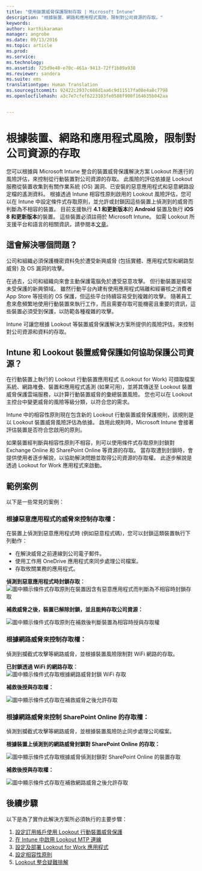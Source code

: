 ```yaml
---
title: "使用裝置威脅保護限制存取 | Microsoft Intune"
description: "根據裝置、網路和應用程式風險，限制對公司資源的存取。"
keywords: 
author: karthikaraman
manager: angrobe
ms.date: 09/13/2016
ms.topic: article
ms.prod: 
ms.service: 
ms.technology: 
ms.assetid: 725d9e40-e70c-461a-9413-72ff1b89a938
ms.reviewer: sandera
ms.suite: ems
translationtype: Human Translation
ms.sourcegitcommit: 92422c2937c608d1aa6c9d11517fa08e4a8c7798
ms.openlocfilehash: a3c7e7cfef6223103fe0588f900f164635b042aa


---
```


# 根據裝置、網路和應用程式風險，限制對公司資源的存取
您可以根據與 Microsoft Intune 整合的裝置威脅保護解決方案 Lookout 所進行的風險評估，來控制從行動裝置對公司資源的存取。 此風險的評估依據是 Lookout 服務從裝置收集到有關作業系統 (OS) 漏洞、已安裝的惡意應用程式和惡意網路設定檔的遙測資料。 根據透過 Intune 相容性原則啟用的 Lookout 風險評估，您可以在 Intune 中設定條件式存取原則，並允許或封鎖因這些裝置上偵測到的威脅而判斷為不相容的裝置。  目前支援執行 **4.1 和更新版本**的 **Android** 裝置及執行 **iOS 8 和更新版本**的裝置。 這些裝置必須註冊於 Microsoft Intune。  如需 Lookout 所支援平台和語言的相關資訊，請參閱本[文章](https://personal.support.lookout.com/hc/en-us/articles/114094140253)。
## 這會解決哪個問題？
公司和組織必須保護機密資料免於遭受新興威脅 (包括實體、應用程式型和網路型威脅) 及 OS 漏洞的攻擊。

在過去，公司和組織向來會主動保護電腦免於遭受惡意攻擊。 但行動裝置是經常未受保護的新興領域。 雖然行動平台內建有使用應用程式隔離和經審核之消費者 App Store 等技術的 OS 保護，但這些平台持續容易受到複雜的攻擊。 隨著員工愈來愈頻繁地使用行動裝置來執行工作，而且需要存取可能機密且重要的資訊，這些裝置必須受到保護，以防範各種複雜的攻擊。

Intune 可讓您根據 Lookout 等裝置威脅保護解決方案所提供的風險評估，來控制對公司資源和資料的存取。

## Intune 和 Lookout 裝置威脅保護如何協助保護公司資源？
在行動裝置上執行的 Lookout 行動裝置應用程式 (Lookout for Work) 可擷取檔案系統、網路堆疊、裝置和應用程式遙測 (如果可用)，並將其傳送至 Lookout 裝置威脅保護雲端服務，以計算行動裝置威脅的彙總裝置風險。 您也可以在 Lookout 主控台中變更威脅的風險等級分類，以符合您的需求。  

Intune 中的相容性原則現在包含新的 Lookout 行動裝置威脅保護規則，該規則是以 Lookout 裝置威脅風險評估為依據。 啟用此規則時，Microsoft Intune 會接著評估裝置是否符合您啟用的原則。

如果裝置經判斷與相容性原則不相容，則可以使用條件式存取原則封鎖對 Exchange Online 和 SharePoint Online 等資源的存取。 當存取遭到封鎖時，會提供使用者逐步解說，以協助解決問題並取得公司資源的存取權。 此逐步解說是透過 Lookout for Work 應用程式來啟動。

## 範例案例
以下是一些常見的案例：
### 根據惡意應用程式的威脅來控制存取權：
在裝置上偵測到惡意應用程式時 (例如惡意程式碼)，您可以封鎖這類裝置執行下列動作：
* 在解決威脅之前連線到公司電子郵件。
* 使用工作用 OneDrive 應用程式來同步處理公司檔案。
* 存取攸關業務的應用程式。

**偵測到惡意應用程式時封鎖存取︰**
![圖中顯示條件式存取原則在裝置因含有惡意應用程式而判斷為不相容時封鎖存取](../media/mtp/malicious-apps-blocked.png)

**補救威脅之後，裝置已解除封鎖，並且能夠存取公司資源：**

![圖中顯示條件式存取原則在補救後判斷裝置為相容時授與存取權](../media/mtp/malicious-apps-unblocked.png)
### 根據網路威脅來控制存取權：
偵測到攔截式攻擊等網路威脅，並根據裝置風險限制對 WiFi 網路的存取。

**已封鎖透過 WiFi 的網路存取︰**
![圖中顯示條件式存取根據網路威脅封鎖 WiFi 存取](../media/mtp/network-wifi-blocked.png)

**補救後授與存取權：**

![圖中顯示條件式存取在補救威脅之後允許存取](../media/mtp/network-wifi-unblocked.png)
### 根據網路威脅來控制 SharePoint Online 的存取權：

偵測到攔截式攻擊等網路威脅，並根據裝置風險防止同步處理公司檔案。

**根據裝置上偵測到的網路威脅封鎖對 SharePoint Online 的存取：**

![圖中顯示條件式存取根據威脅偵測封鎖對 SharePoint Online 的裝置存取](../media/mtp/network-spo-blocked.png)


**補救後授與存取權：**

![圖中顯示條件式存取在補救網路威脅之後允許存取](../media/mtp/network-spo-unblocked.png)

## 後續步驟
以下是為了實作此解決方案所必須執行的主要步驟：
1.  [設定訂用帳戶使用 Lookout 行動裝置威脅保護](set-up-your-subscription-with-lookout-mtp.md)
2.  [在 Intune 中啟用 Lookout MTP 連線](enable-lookout-mtp-connection-in-intune.md)
3.  [設定及部署 Lookout for Work 應用程式](configure-and-deploy-lookout-for-work-apps.md)
4.  [設定相容性原則](enable-device-threat-protection-rule-in-compliance-policy.md)
5.  [Lookout 整合疑難排解](http://docs.microsoft.com/en-us/intune/troubleshoot/troubleshooting-lookout-integration)



<!--HONumber=Oct16_HO2-->


